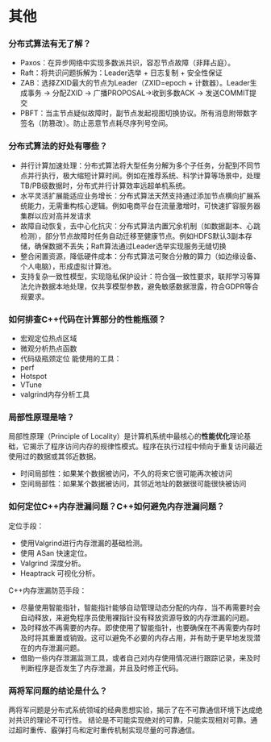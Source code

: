 # 其他

### 分布式算法有无了解？

- Paxos：在异步网络中实现多数派共识，容忍节点故障（非拜占庭）。
- Raft：将共识问题拆解为：Leader选举 + 日志复制 + 安全性保证
- ZAB：选择ZXID最大的节点为Leader（ZXID=epoch + 计数器）。Leader生成事务 → 分配ZXID → 广播PROPOSAL->收到多数ACK → 发送COMMIT提交
- PBFT：当主节点疑似故障时，副节点发起视图切换协议。所有消息附带数字签名（防篡改）。防止恶意节点耗尽序列号空间。

### 分布式算法的好处有哪些？

- 并行计算加速处理：分布式算法将大型任务分解为多个子任务，分配到不同节点并行执行，极大缩短计算时间。例如在推荐系统、科学计算等场景中，处理TB/PB级数据时，分布式并行计算效率远超单机系统。
- 水平灵活扩展能适应业务增长：分布式算法天然支持通过添加节点横向扩展系统能力，无需重构核心逻辑。例如电商平台在流量激增时，可快速扩容服务器集群以应对高并发请求
- 故障自动恢复，去中心化抗灾：分布式算法内置冗余机制（如数据副本、心跳检测），部分节点故障时任务自动迁移至健康节点。例如HDFS默认3副本存储，确保数据不丢失；Raft算法通过Leader选举实现服务无缝切换
- 整合闲置资源，降低硬件成本：分布式算法可聚合分散的算力（如边缘设备、个人电脑），形成虚拟计算池。
- 支持复杂一致性模型，实现隐私保护设计：符合强一致性要求，联邦学习等算法允许数据本地处理，仅共享模型参数，避免敏感数据泄露，符合GDPR等合规要求。

### 如何排查C++代码在计算部分的性能瓶颈？

- 宏观定位热点区域
- 微观分析热点函数
- 代码级瓶颈定位
能使用的工具：
- perf
- Hotspot
- VTune
- valgrind内存分析工具

### 局部性原理是啥？

局部性原理（Principle of Locality）是计算机系统中最核心的**性能优化**理论基础，它揭示了程序访问内存的规律性模式。程序在执行过程中倾向于重复访问最近使用过的数据或其邻近数据。

- 时间局部性：如果某个数据被访问，不久的将来它很可能再次被访问
- 空间局部性：如果某个数据被访问，其邻近地址的数据很可能很快被访问

### 如何定位C++内存泄漏问题？C++如何避免内存泄漏问题？

定位手段：

- 使用Valgrind进行内存泄漏的基础检测。
- 使用 ASan 快速定位。
- Valgrind 深度分析。
- Heaptrack 可视化分析。

C++内存泄漏防范手段：

- 尽量使用智能指针，智能指针能够自动管理动态分配的内存，当不再需要时会自动释放，来避免程序员使用裸指针没有释放资源导致的内存泄漏的问题。
- 及时释放不再需要的内存。即使使用了智能指针，也要确保在不再需要内存时及时将其重置或销毁。这可以避免不必要的内存占用，并有助于更早地发现潜在的内存泄漏问题。
- 借助一些内存泄漏监测工具，或者自己对内存使用情况进行跟踪记录，来及时判断程序是否发生了内存泄漏，并且及时修正代码。

### 两将军问题的结论是什么？

两将军问题是分布式系统领域的经典思想实验，揭示了在不可靠通信环境下达成绝对共识的理论不可行性。
结论是不可能实现绝对的可靠，只能实现相对可靠。通过超时重传、​霰弹打鸟和定时重传机制实现尽量的可靠通信。
